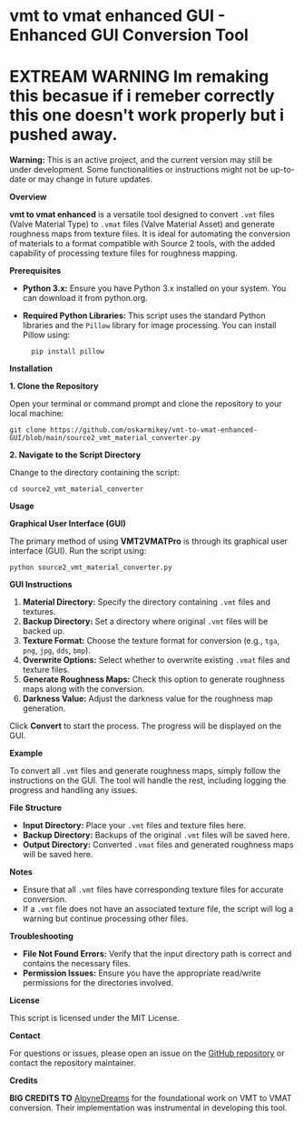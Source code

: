 # vmt to vmat enhanced GUI - Enhanced GUI Conversion Tool

# EXTREAM WARNING Im remaking this becasue if i remeber correctly this one doesn't work properly but i pushed away.


**Warning:** This is an active project, and the current version may still be under development. Some functionalities or instructions might not be up-to-date or may change in future updates.

**Overview**

**vmt to vmat enhanced** is a versatile tool designed to convert `.vmt` files (Valve Material Type) to `.vmat` files (Valve Material Asset) and generate roughness maps from texture files. It is ideal for automating the conversion of materials to a format compatible with Source 2 tools, with the added capability of processing texture files for roughness mapping.

**Prerequisites**

- **Python 3.x:** Ensure you have Python 3.x installed on your system. You can download it from python.org.

- **Required Python Libraries:** This script uses the standard Python libraries and the `Pillow` library for image processing. You can install Pillow using:

		pip install pillow

**Installation**

**1. Clone the Repository**

Open your terminal or command prompt and clone the repository to your local machine:

	git clone https://github.com/oskarmikey/vmt-to-vmat-enhanced-GUI/blob/main/source2_vmt_material_converter.py

**2. Navigate to the Script Directory**

Change to the directory containing the script:

	cd source2_vmt_material_converter

**Usage**

**Graphical User Interface (GUI)**

The primary method of using **VMT2VMATPro** is through its graphical user interface (GUI). Run the script using:

	python source2_vmt_material_converter.py

**GUI Instructions**

1. **Material Directory:** Specify the directory containing `.vmt` files and textures.
2. **Backup Directory:** Set a directory where original `.vmt` files will be backed up.
3. **Texture Format:** Choose the texture format for conversion (e.g., `tga`, `png`, `jpg`, `dds`, `bmp`).
4. **Overwrite Options:** Select whether to overwrite existing `.vmat` files and texture files.
5. **Generate Roughness Maps:** Check this option to generate roughness maps along with the conversion.
6. **Darkness Value:** Adjust the darkness value for the roughness map generation.

Click **Convert** to start the process. The progress will be displayed on the GUI.

**Example**

To convert all `.vmt` files and generate roughness maps, simply follow the instructions on the GUI. The tool will handle the rest, including logging the progress and handling any issues.

**File Structure**

- **Input Directory:** Place your `.vmt` files and texture files here.
- **Backup Directory:** Backups of the original `.vmt` files will be saved here.
- **Output Directory:** Converted `.vmat` files and generated roughness maps will be saved here.

**Notes**

- Ensure that all `.vmt` files have corresponding texture files for accurate conversion.
- If a `.vmt` file does not have an associated texture file, the script will log a warning but continue processing other files.

**Troubleshooting**

- **File Not Found Errors:** Verify that the input directory path is correct and contains the necessary files.
- **Permission Issues:** Ensure you have the appropriate read/write permissions for the directories involved.

**License**

This script is licensed under the MIT License.

**Contact**

For questions or issues, please open an issue on the [GitHub repository](https://github.com/oskarmikey/vmt-to-vmat-enhanced-GUI/issues) or contact the repository maintainer.

**Credits**

**BIG CREDITS TO** [AlpyneDreams](https://github.com/AlpyneDreams/source2utils/blob/master/utils/vmt_to_vmat.py) for the foundational work on VMT to VMAT conversion. Their implementation was instrumental in developing this tool.
